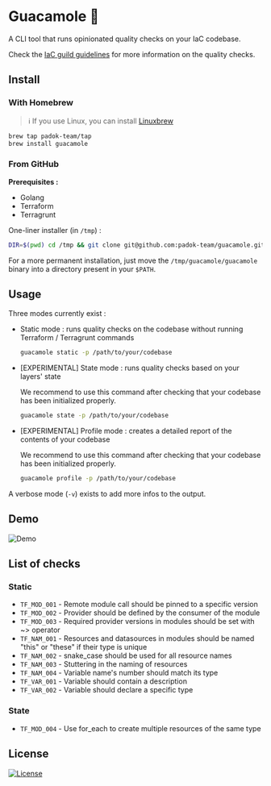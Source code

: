 # Guacamole 🥑

A CLI tool that runs opinionated quality checks on your IaC codebase.

Check the [IaC guild guidelines](https://padok-team.github.io/docs-terraform-guidelines/) for more information on the quality checks.

## Install

### With Homebrew

> :information_source: If you use Linux, you can install [Linuxbrew](https://docs.brew.sh/Homebrew-on-Linux)

```bash
brew tap padok-team/tap
brew install guacamole
```
### From GitHub

**Prerequisites :**
- Golang
- Terraform
- Terragrunt

One-liner installer (in `/tmp`) :

```bash
DIR=$(pwd) cd /tmp && git clone git@github.com:padok-team/guacamole.git && cd guacamole && go build && alias guacamole=/tmp/guacamole/guacamole && cd $DIR
```

For a more permanent installation, just move the `/tmp/guacamole/guacamole` binary into a directory present in your `$PATH`.

## Usage

Three modes currently exist :

- Static mode : runs quality checks on the codebase without running Terraform / Terragrunt commands

  ```bash
  guacamole static -p /path/to/your/codebase
  ```

- [EXPERIMENTAL] State mode : runs quality checks based on your layers' state
  
  We recommend to use this command after checking that your codebase has been initialized properly.


  ```bash
  guacamole state -p /path/to/your/codebase
  ```

- [EXPERIMENTAL] Profile mode : creates a detailed report of the contents of your codebase

  We recommend to use this command after checking that your codebase has been initialized properly.

  ```bash
  guacamole profile -p /path/to/your/codebase
  ```

A verbose mode (`-v`) exists to add more infos to the output.

## Demo

![Demo](/assets/demo.gif)

## List of checks

### Static

- `TF_MOD_001` - Remote module call should be pinned to a specific version
- `TF_MOD_002` - Provider should be defined by the consumer of the module
- `TF_MOD_003` - Required provider versions in modules should be set with ~> operator
- `TF_NAM_001` - Resources and datasources in modules should be named "this" or "these" if their type is unique
- `TF_NAM_002` - snake_case should be used for all resource names
- `TF_NAM_003` - Stuttering in the naming of resources
- `TF_NAM_004` - Variable name's number should match its type
- `TF_VAR_001` - Variable should contain a description
- `TF_VAR_002` - Variable should declare a specific type

### State

- `TF_MOD_004` - Use for_each to create multiple resources of the same type

## License

[![License](https://img.shields.io/badge/License-Apache_2.0-blue.svg)](https://opensource.org/licenses/Apache-2.0)
